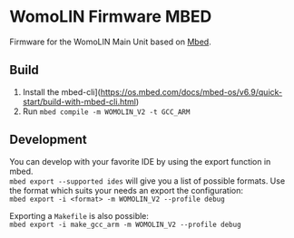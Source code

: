 # WomoLIN Firmware MBED
Firmware for the WomoLIN Main Unit based on [Mbed](https://os.mbed.com/).

## Build
1. Install the mbed-cli](https://os.mbed.com/docs/mbed-os/v6.9/quick-start/build-with-mbed-cli.html)
2. Run `mbed compile -m WOMOLIN_V2 -t GCC_ARM`

## Development
You can develop with your favorite IDE by using the export function in mbed.  
`mbed export --supported ides` will give you a list of possible formats.
Use the format which suits your needs an export the configuration:  
`mbed export -i <format> -m WOMOLIN_V2 --profile debug`

Exporting a `Makefile` is also possible:  
`mbed export -i make_gcc_arm -m WOMOLIN_V2 --profile debug`
